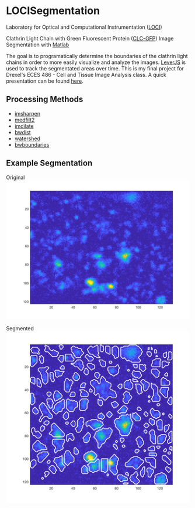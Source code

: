 # LOCISegmentation
Laboratory for Optical and Computational Instrumentation ([LOCI](https://loci.wisc.edu/)) 

Clathrin Light Chain with Green Fluorescent Protein ([CLC-GFP](http://www.uniprot.org/uniprot/P09496)) Image Segmentation with [Matlab](https://www.mathworks.com/products/matlab.html)

The goal is to programatically determine the boundaries of the clathrin light chains in order to more easily visualize and analyze the images. [LeverJS](http://leverjs.net) is used to track the segmentated areas over time. This is my final project for Drexel's ECES 486 - Cell and Tissue Image Analysis class. A quick presentation can be found [here](https://docs.google.com/presentation/d/14cn0rTEpvzDUGAnEgptr60_lPP5YNSOcTdOhsISTSKY/edit?usp=sharing).

## Processing Methods
- [imsharpen](https://www.mathworks.com/help/images/ref/imsharpen.html)
- [medfilt2](https://www.mathworks.com/help/images/ref/medfilt2.html)
- [imdilate](https://www.mathworks.com/help/images/ref/imdilate.html)
- [bwdist](https://www.mathworks.com/help/images/ref/bwdist.html)
- [watershed](https://www.mathworks.com/help/images/ref/watershed.html)
- [bwboundaries](https://www.mathworks.com/help/images/ref/bwboundaries.html)

## Example Segmentation
Original
![Original](https://github.com/wplucinsky/LOCISegmentation/blob/master/Original.jpg)

Segmented
![Segmented](https://github.com/wplucinsky/LOCISegmentation/blob/master/Segmented.jpg)
